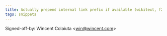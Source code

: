 ```yaml
---
title: Actually prepend internal link prefix if available (wikitext, f20cf4b)
tags: snippets
---
```


Signed-off-by: Wincent Colaiuta &lt;win@wincent.com&gt;

